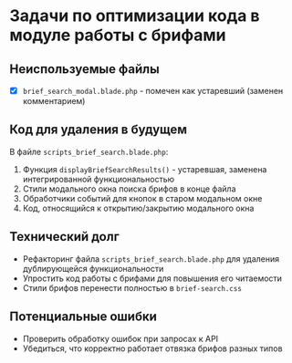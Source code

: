# Задачи по оптимизации кода в модуле работы с брифами

## Неиспользуемые файлы
- [x] `brief_search_modal.blade.php` - помечен как устаревший (заменен комментарием)

## Код для удаления в будущем
В файле `scripts_brief_search.blade.php`:
1. Функция `displayBriefSearchResults()` - устаревшая, заменена интегрированной функциональностью
2. Стили модального окна поиска брифов в конце файла
3. Обработчики событий для кнопок в старом модальном окне
4. Код, относящийся к открытию/закрытию модального окна

## Технический долг
- Рефакторинг файла `scripts_brief_search.blade.php` для удаления дублирующейся функциональности
- Упростить код работы с брифами для повышения его читаемости
- Стили брифов перенести полностью в `brief-search.css`

## Потенциальные ошибки
- Проверить обработку ошибок при запросах к API
- Убедиться, что корректно работает отвязка брифов разных типов
